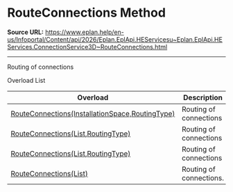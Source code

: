 # RouteConnections Method

**Source URL:** https://www.eplan.help/en-us/Infoportal/Content/api/2026/Eplan.EplApi.HEServicesu~Eplan.EplApi.HEServices.ConnectionService3D~RouteConnections.html

---

Routing of connections

Overload List

| Overload | Description |
| --- | --- |
| [RouteConnections(InstallationSpace,RoutingType)](Eplan.EplApi.HEServicesu~Eplan.EplApi.HEServices.ConnectionService3D~RouteConnections(InstallationSpace,RoutingType).html) | Routing of connections |
| [RouteConnections(List<Connection3D>,RoutingType)](Eplan.EplApi.HEServicesu~Eplan.EplApi.HEServices.ConnectionService3D~RouteConnections(List{Connection3D},RoutingType).html) | Routing of connections |
| [RouteConnections(List<Placement3D>,RoutingType)](Eplan.EplApi.HEServicesu~Eplan.EplApi.HEServices.ConnectionService3D~RouteConnections(List{Placement3D},RoutingType).html) | Routing of connections |
| [RouteConnections(List<StorableObject>)](Eplan.EplApi.HEServicesu~Eplan.EplApi.HEServices.ConnectionService3D~RouteConnections(List{StorableObject}).html) | Routing of connections. |

